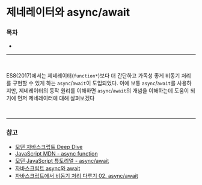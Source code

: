 # 제네레이터와 async/await

### 목차

- 

***

<br>

ES8(2017)에서는 제네레이터(`function*`)보다 더 간단하고 가독성 좋게 비동기 처리를 구현할 수 있게 하는 `async`/`await`이 도입되었다. 이에 보통 `async`/`await`를 사용하지만, 제네레이터의 동작 원리를 이해하면 `async`/`await`의 개념을 이해하는데 도움이 되기에 먼저 제네레이터에 대해 살펴보겠다

<br>

***
### 참고
- [모던 자바스크립트 Deep Dive]()
- [JavaScript MDN - async function](https://developer.mozilla.org/ko/docs/Web/JavaScript/Reference/Statements/async_function)
- [모던 JavaScript 튜토리얼 - async/await](https://ko.javascript.info/async-await)
- [자바스크립트 async와 await](https://joshua1988.github.io/web-development/javascript/js-async-await/)
- [자바스크립트에서 비동기 처리 다루기 02. async/await](https://learnjs.vlpt.us/async/02-async-await.html)